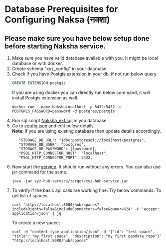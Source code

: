 # Database Prerequisites for Configuring Naksa (नक्शा)

## Please make sure you have below setup done before starting Naksha service.

1. Make sure you have valid database available with you. It might be local database or with docker.
2. Create schema "xyz_config" in your database.
3. Check if you have Postgis extension in your db, if not run below query.
    ```sql
    CREATE EXTENSION postgis
    ```
    If you are using docker you can directly run below command, it will install Postgis extension as well.
    ```docker
    docker run --name NakshaLocalhost -p 5432:5432 -e POSTGRES_PASSWORD=password -d postgres/postgis
    ```
4. Run sql script [Naksha_ext.sql](https://github.com/xeus2001/xyz-hub/blob/Naksha_master/xyz-psql-connector/src/main/resources/naksha_ext.sql) in you database.
5. Go to [config.json](https://github.com/xeus2001/xyz-hub/blob/Naksha_master/xyz-hub-service/src/main/resources/config.json) and edit below details.
   <br> **Note**: If you are using existing database then update details accordingly. 
   ```
      "STORAGE_DB_URL": "jdbc:postgresql://localhost/postgres",
      "STORAGE_DB_USER": "postgres",
      "STORAGE_DB_PASSWORD": {$password},
      "PSQL_HTTP_CONNECTOR_HOST": "localhost",
      "PSQL_HTTP_CONNECTOR_PORT": 5432,
    ```
6. Now start the [service](https://github.com/xeus2001/xyz-hub/blob/Naksha_master/xyz-hub-service/src/main/java/com/here/xyz/hub/Service.java). It should run without any errors.
   You can also use jar command for the same.
    ```
    java -jar xyz-hub-service/target/xyz-hub-service.jar
    ```
7. To verify if the basic api calls are working fine. Try below commands.
   To get list of spaces:
   ```
   curl 'http://localhost:8080/hub/spaces?includeRights=false&includeConnectors=false&owner=%2A' -H 'accept: application/json' | jq 
   ```
   To create a new space:
   ```
   curl -H "content-type:application/json" -d '{"id": "test-space", "title": "my first space", "description": "my first geodata repo"}' 
   "http://localhost:8080/hub/spaces"
   ```
   
